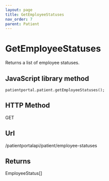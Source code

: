 ```yaml
---
layout: page
title: GetEmployeeStatuses
nav_order: 7
parent: Patient
---
```


# GetEmployeeStatuses

Returns a list of employee statuses.

## JavaScript library method

```
patientportal.patient.getEmployeeStatuses();
```

## HTTP Method

GET

## ****Url****

/patientportalapi/patient/employee-statuses

## Returns

EmployeeStatus\[\]
